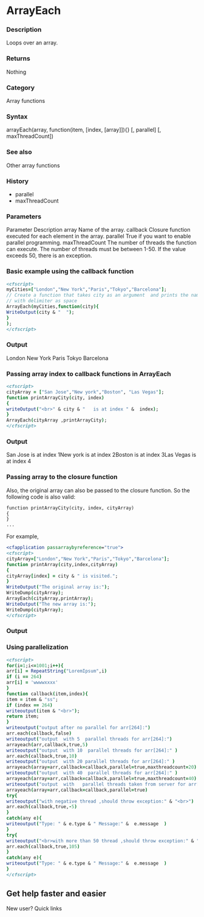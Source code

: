 # ArrayEach

### Description

Loops over an array.
### Returns

Nothing
### Category

Array functions
### Syntax

arrayEach(array, function(item, [index, [array]]){} [, parallel] [, maxThreadCount])
### See also

Other array functions
### History

- parallel
- maxThreadCount
### Parameters

Parameter
Description
array
Name of the array.
callback
Closure function executed for each element in the array.
parallel
True if you want to enable parallel programming.
maxThreadCount
The number of threads the function can execute. The number of threads must be between 1-50. If the value exceeds 50, there is an exception.
### Basic example using the callback function
```coldfusion
<cfscript>
myCities=["London","New York","Paris","Tokyo","Barcelona"];
// Create a function that takes city as an argument  and prints the name of the cities as output
// with delimiter as space
ArrayEach(myCities,function(city){
WriteOutput(city & "  ");
}
);
</cfscript>
```
### Output
London New York Paris Tokyo Barcelona
### Passing array index to callback functions in ArrayEach
```coldfusion
<cfscript>
cityArray = ["San Jose","New york","Boston", "Las Vegas"];
function printArrayCity(city, index)
{
writeOutput("<br>" & city & "   is at index " &  index);
}
ArrayEach(cityArray ,printArrayCity);
</cfscript>
```
### Output
San Jose is at index 1New york is at index 2Boston is at index 3Las Vegas is at index 4
### Passing array to the closure function
Also, the original array can also be passed to the closure function. So the following code is also valid:
```coldfusion
function printArrayCity(city, index, cityArray)
{
}
...
```
For example,
```coldfusion
<cfapplication passarraybyreference="true">
<cfscript>
cityArray=["London","New York","Paris","Tokyo","Barcelona"];
function printArray(city,index,cityArray)
{
cityArray[index] = city & " is visited.";
}
WriteOutput("The original array is:");
WriteDump(cityArray);
ArrayEach(cityArray,printArray);
WriteOutput("The new array is:");
WriteDump(cityArray);
</cfscript>
```
### Output
### Using parallelization
```coldfusion
<cfscript>
for(i=1;i<=1001;i++){
arr[i] = RepeatString("LoremIpsum",i)
if (i == 264)
arr[i] = 'wwwwxxxx'
}
function callback(item,index){
item = item & "ss";
if (index == 264)
writeoutput(item & "<br>");
return item;
}
writeoutput("output after no parallel for arr[264]:")
arr.each(callback,false)
writeoutput("output  with 5  parallel threads for arr[264]:")
arrayeach(arr,callback,true,5)
writeoutput("output  with 10  parallel threads for arr[264]:" )
arr.each(callback,true,10)
writeoutput("output  with 20 parallel threads for arr[264]:" )
arrayeach(array=arr,callback=callback,parallel=true,maxthreadcount=20)
writeoutput("output  with 40  parallel threads for arr[264]:" )
arrayeach(array=arr,callback=callback,parallel=true,maxthreadcount=40)
writeoutput("output  with   parallel threads taken from server for arr[264]:" )
arrayeach(array=arr,callback=callback,parallel=true)
try{
writeoutput("with negative thread ,should throw exception:" & "<br>")
arr.each(callback,true,-5)
}
catch(any e){
writeoutput("Type: " & e.type & " Message:" &  e.message  )
}
try{
writeoutput("<br>with more than 50 thread ,should throw exception:" & "<br>")
arr.each(callback,true,105)
}
catch(any e){
writeoutput("Type: " & e.type & " Message:" &  e.message  )
}
</cfscript>
```
## Get help faster and easier
New user?
Quick links

